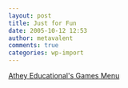 ```yaml
---
layout: post
title: Just for Fun
date: 2005-10-12 12:53
author: metavalent
comments: true
categories: wp-import
---
```

<a href="https://www.athey-educational.co.uk/games/menu.htm">Athey Educational's Games Menu</a>
